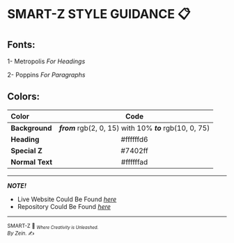 
# SMART-Z STYLE GUIDANCE 📋

  

## Fonts:

1- Metropolis *For Headings*

2- Poppins *For Paragraphs*

  

## Colors:

|Color| Code |
|:--|:--:|
| **Background** | ***from*** rgb(2, 0, 15) with 10% ***to*** rgb(10, 0, 75) |
| **Heading** | #ffffffd6 |
| **Special Z** | #7402ff |
| **Normal Text** | #ffffffad |

---
***NOTE!***
- Live Website Could Be Found [*here*](https://zein-mb.github.io/Smart-Z_Coming-Soon-Page/coming-soon.html)
- Repository Could Be Found [*here*](https://github.com/Zein-MB/Smart-Z_Coming-Soon-Page/)
---

<small>SMART-Z 💜 <sub>*Where Creativity is Unleashed.*</sub></small>
<br><small>*By Zein.* ✍️</small>
